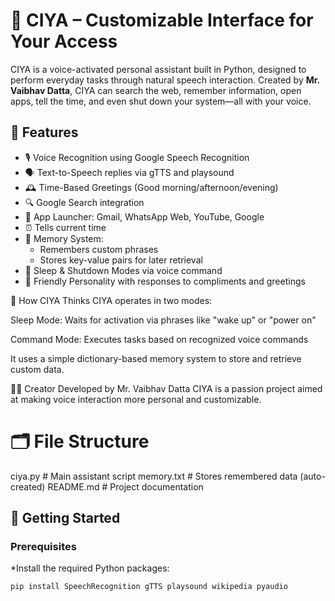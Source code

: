 # 🤖 CIYA – Customizable Interface for Your Access

CIYA is a voice-activated personal assistant built in Python, designed to perform everyday tasks through natural speech interaction. Created by **Mr. Vaibhav Datta**, CIYA can search the web, remember information, open apps, tell the time, and even shut down your system—all with your voice.

## 🧠 Features

- 🎙️ Voice Recognition using Google Speech Recognition
- 🗣️ Text-to-Speech replies via gTTS and playsound
- 🕰️ Time-Based Greetings (Good morning/afternoon/evening)
- 🔍 Google Search integration
- 📧 App Launcher: Gmail, WhatsApp Web, YouTube, Google
- ⏰ Tells current time
- 📝 Memory System:
  - Remembers custom phrases
  - Stores key-value pairs for later retrieval
- 🛑 Sleep & Shutdown Modes via voice command
- 💬 Friendly Personality with responses to compliments and greetings

🧠 How CIYA Thinks
CIYA operates in two modes:

Sleep Mode: Waits for activation via phrases like "wake up" or "power on"

Command Mode: Executes tasks based on recognized voice commands

It uses a simple dictionary-based memory system to store and retrieve custom data.

🙋‍♂️ Creator
Developed by Mr. Vaibhav Datta CIYA is a passion project aimed at making voice interaction more personal and customizable.

# 🗂️ File Structure
ciya.py           # Main assistant script
memory.txt        # Stores remembered data (auto-created)
README.md         # Project documentation

## 🚀 Getting Started

### Prerequisites

*Install the required Python packages:

```bash
pip install SpeechRecognition gTTS playsound wikipedia pyaudio


